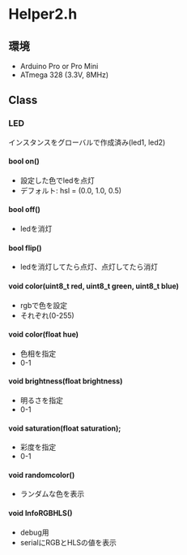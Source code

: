 # Helper2.h


## 環境

+ Arduino Pro or Pro Mini
+ ATmega 328 (3.3V, 8MHz)

## Class

### LED

インスタンスをグローバルで作成済み(led1, led2)

#### bool on()

+ 設定した色でledを点灯
+ デフォルト: hsl = (0.0, 1.0, 0.5)

#### bool off()

+ ledを消灯

#### bool flip()

+ ledを消灯してたら点灯、点灯してたら消灯

#### void color(uint8_t red, uint8_t green, uint8_t blue)

+ rgbで色を設定
+ それぞれ(0-255)

#### void color(float hue)

+ 色相を指定
+ 0-1
  
#### void brightness(float brightness)

+ 明るさを指定
+ 0-1

#### void saturation(float saturation);

+ 彩度を指定
+ 0-1

#### void randomcolor()

+ ランダムな色を表示
  
#### void InfoRGBHLS()

+ debug用
+ serialにRGBとHLSの値を表示
